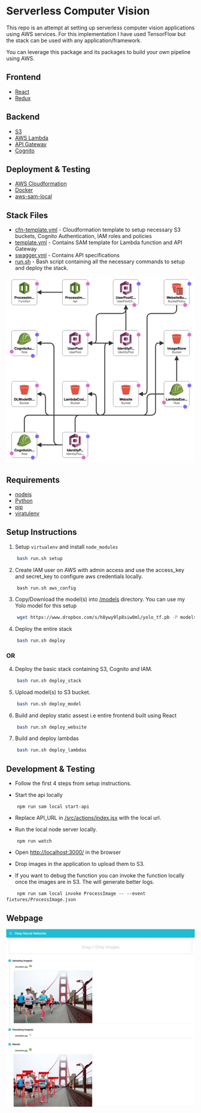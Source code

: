 # Serverless Computer Vision

This repo is an attempt at setting up serverless computer vision applications using AWS services. For this implementation I have used TensorFlow but the stack can be used with any application/framework.

You can leverage this package and its packages to build your own pipeline using AWS.

## Frontend

* [React](https://reactjs.org/)
* [Redux](https://redux.js.org/)

## Backend

* [S3](https://aws.amazon.com/s3/)
* [AWS Lambda](https://aws.amazon.com/lambda/)
* [API Gateway](https://aws.amazon.com/api-gateway/)
* [Cognito](https://aws.amazon.com/cognito/ )

## Deployment & Testing

* [AWS Cloudformation](https://aws.amazon.com/cloudformation/)
* [Docker](https://www.docker.com/)
* [aws-sam-local](https://github.com/awslabs/aws-sam-local)


## Stack Files

* [cfn-template.yml](/cfn-template.yml) - Cloudformation template to setup necessary S3 buckets, Cognito Authentication, IAM roles and policies
* [template.yml](/template.yml) - Contains SAM template for Lambda function and API Gateway
* [swagger.yml](/swagger.yml) - Contains API specifications
* [run.sh](/run.sh) - Bash script containing all the necessary commands to setup and deploy the stack.

![Stack](/readme-images/cfnstack.png)

## Requirements

* [nodejs](https://nodejs.org/en/)
* [Python](https://www.python.org/downloads/)
* [pip](https://pip.pypa.io/en/stable/installing/)
* [viratulenv](https://virtualenv.pypa.io/en/stable/)

## Setup Instructions

1. Setup `virtualenv` and install `node_modules`
```bash
    bash run.sh setup
```

2. Create IAM user on AWS with admin access and use the access_key and secret_key to configure aws credentials locally.
```
    bash run.sh aws_config
```

3. Copy/Download the model(s) into [/models](/models) directory. You can use my Yolo model for this setup
```bash
    wget https://www.dropbox.com/s/h8ywy9lp8siw0ml/yolo_tf.pb -P models/
```

4. Deploy the entire stack
```bash
    bash run.sh deploy
```


### OR

4. Deploy the basic stack containing S3, Cognito and IAM.
```bash
    bash run.sh deploy_stack
```

5. Upload model(s) to S3 bucket.
```bash
    bash run.sh deploy_model
```

6. Build and deploy static assest i.e entire frontend built using React
```bash
    bash run.sh deploy_website
```

7. Build and deploy lambdas
```bash
    bash run.sh deploy_lambdas
```


## Development & Testing

* Follow the first 4 steps from setup instructions.

* Start the api locally
```
    npm run sam local start-api
```

* Replace API_URL in [/src/actions/index.jsx](https://github.com/cnv1989/ServerlessDeeplearningWebapp/blob/master/src/actions/index.jsx#L17) with the local url.

* Run the local node server locally.
```
    npm run watch
```

* Open [http://localhost:3000/](http://localhost:3000/) in the browser

* Drop images in the application to upload them to S3.


* If you want to debug the function you can invoke the function locally once the images are in S3. The will generate better logs.

```
    npm run sam local invoke ProcessImage -- --event fixtures/ProcessImage.json
```

## Webpage

![Webpage](/readme-images/website.png)
